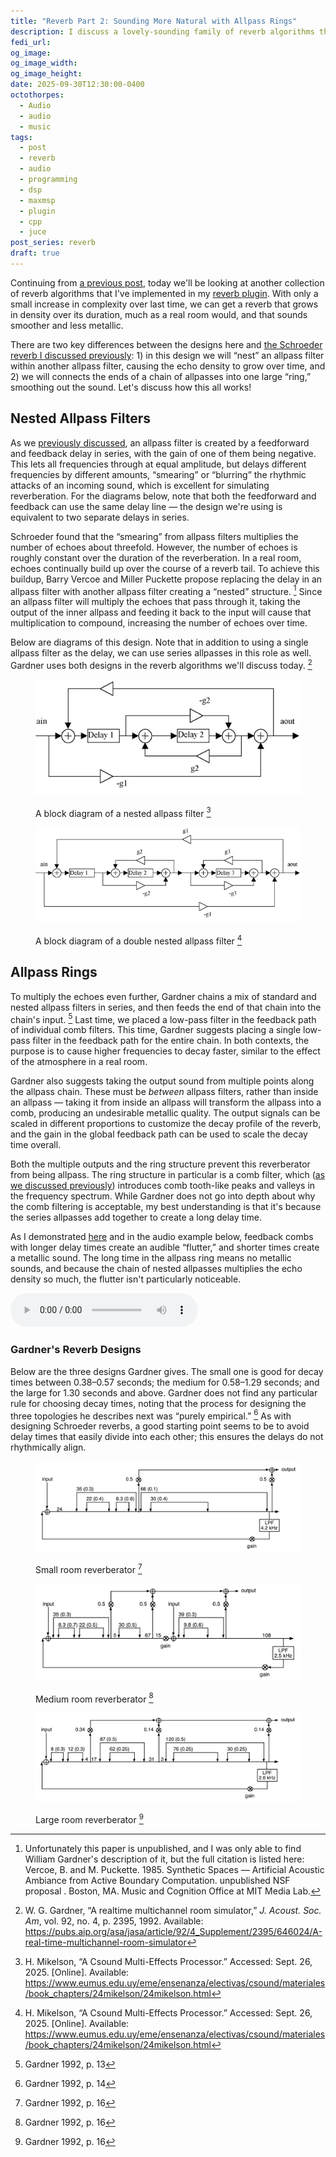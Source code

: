 ```yaml
---
title: "Reverb Part 2: Sounding More Natural with Allpass Rings"
description: I discuss a lovely-sounding family of reverb algorithms that improve on the Schroeder designs from last time. They're available in my plugin, and I link to Max/MSP versions as well.
fedi_url:
og_image:
og_image_width:
og_image_height:
date: 2025-09-30T12:30:00-0400
octothorpes:
  - Audio
  - audio
  - music
tags:
  - post
  - reverb
  - audio
  - programming
  - dsp
  - maxmsp
  - plugin
  - cpp
  - juce
post_series: reverb
draft: true
---
```


<link rel="stylesheet" type="text/css" href="/styles/notes-photos.css">

<link rel="stylesheet" type="text/css" href="/styles/code/prism-perf-custom.css" />
<link rel="stylesheet" type="text/css" href="/styles/code/code-tweaks.css" />

Continuing from [a previous post](/posts/2025/06/reverb-part-1), today we'll be looking at another collection of reverb algorithms that I've implemented in my [reverb plugin](https://github.com/reillypascal/RSAlgorithmicVerb/releases). With only a small increase in complexity over last time, we can get a reverb that grows in density over its duration, much as a real room would, and that sounds smoother and less metallic.

There are two key differences between the designs here and [the Schroeder reverb I discussed previously](/posts/2025/06/reverb-part-1/#the-classic-schroeder-reverberator): 1) in this design we will “nest” an allpass filter within another allpass filter, causing the echo density to grow over time, and 2) we will connects the ends of a chain of allpasses into one large “ring,” smoothing out the sound. Let's discuss how this all works!

## Nested Allpass Filters

As we [previously discussed](/posts/2025/06/reverb-part-1/#allpass-filters), an allpass filter is created by a feedforward and feedback delay in series, with the gain of one of them being negative. This lets all frequencies through at equal amplitude, but delays different frequencies by different amounts, “smearing” or “blurring” the rhythmic attacks of an incoming sound, which is excellent for simulating reverberation. For the diagrams below, note that both the feedforward and feedback can use the same delay line — the design we're using is equivalent to two separate delays in series.

Schroeder found that the “smearing” from allpass filters multiplies the number of echoes about threefold. However, the number of echoes is roughly constant over the duration of the reverberation. In a real room, echoes continually build up over the course of a reverb tail. To achieve this buildup, Barry Vercoe and Miller Puckette propose replacing the delay in an allpass filter with another allpass filter creating a “nested” structure. [^1] Since an allpass filter will multiply the echoes that pass through it, taking the output of the inner allpass and feeding it back to the input will cause that multiplication to compound, increasing the number of echoes over time.

Below are diagrams of this design. Note that in addition to using a single allpass filter as the delay, we can use series allpasses in this role as well. Gardner uses both designs in the reverb algorithms we'll discuss today. [^2]

<figure>

![](/media/blog/2025/09/reverb_2/single-nested-allpass.webp)

<figcaption>

A block diagram of a nested allpass filter [^3]

</figcaption>
</figure>

<figure>

![](/media/blog/2025/09/reverb_2/double-nested-allpass.webp)

<figcaption>

A block diagram of a double nested allpass filter [^3]

</figcaption>
</figure>

<!-- <figure>

![A DSP block diagram. Input is fed forward around a delay G(z) with negative gain, and fed back into G(z) with positive gain. G(z) must be allpass.](/media/blog/2025/09/reverb_2/nested-allpass.webp)

<figcaption>Nested allpass block diagram (Gardner, p. 10)</figcaption>
</figure> -->

<!-- https://ccrma.stanford.edu/~jos/pasp/Nested_Allpass_Filters.html -->

## Allpass Rings

To multiply the echoes even further, Gardner chains a mix of standard and nested allpass filters in series, and then feeds the end of that chain into the chain's input. [^4] Last time, we placed a low-pass filter in the feedback path of individual comb filters. This time, Gardner suggests placing a single low-pass filter in the feedback path for the entire chain. In both contexts, the purpose is to cause higher frequencies to decay faster, similar to the effect of the atmosphere in a real room.

Gardner also suggests taking the output sound from multiple points along the allpass chain. These must be _between_ allpass filters, rather than inside an allpass — taking it from inside an allpass will transform the allpass into a comb, producing an undesirable metallic quality. The output signals can be scaled in different proportions to customize the decay profile of the reverb, and the gain in the global feedback path can be used to scale the decay time overall.

Both the multiple outputs and the ring structure prevent this reverberator from being allpass. The ring structure in particular is a comb filter, which ([as we discussed previously](/posts/2025/06/reverb-part-1/#feedforward-and-feedback-delays)) introduces comb tooth-like peaks and valleys in the frequency spectrum. While Gardner does not go into depth about why the comb filtering is acceptable, my best understanding is that it's because the series allpasses add together to create a long delay time.

As I demonstrated [here](/posts/2025/06/reverb-part-1/#series-allpasses) and in the audio example below, feedback combs with longer delay times create an audible “flutter,” and shorter times create a metallic sound. The long time in the allpass ring means no metallic sounds, and because the chain of nested allpasses multiplies the echo density so much, the flutter isn't particularly noticeable.

<!-- long = trem and the allpasses multiply that
short = metallic, and it's long so we avoid that -->

<audio controls src="/media/blog/2025/06/reverb_1/clap_comb.mp3" title="feedback comb-filtered clap"></audio>

### Gardner's Reverb Designs

Below are the three designs Gardner gives. The small one is good for decay times between 0.38–0.57 seconds; the medium for 0.58–1.29 seconds; and the large for 1.30 seconds and above. Gardner does not find any particular rule for choosing decay times, noting that the process for designing the three topologies he describes next was “purely empirical.” [^5] As with designing Schroeder reverbs, a good starting point seems to be to avoid delay times that easily divide into each other; this ensures the delays do not rhythmically align.

<figure>

![](/media/blog/2025/09/reverb_2/small-room.webp)

<figcaption>

Small room reverberator [^6]

</figcaption>
</figure>

<figure>

![](/media/blog/2025/09/reverb_2/medium-room.webp)

<figcaption>

Medium room reverberator [^6]

</figcaption>
</figure>

<figure>

![](/media/blog/2025/09/reverb_2/large-room.webp)

<figcaption>

Large room reverberator [^6]

</figcaption>
</figure>

<!-- ### Implementing Nested Allpasses

Take all allpass filters from different “taps” in a single delay line

<figure>

![](/media/blog/2025/09/reverb_2/tapped-delay-allpass-reverb.webp)

<figcaption>Reverberator with nested and series allpasses, all tapped from a single delay line (Gardner, p. 12)</figcaption>
</figure> -->

[^1]: Unfortunately this paper is unpublished, and I was only able to find William Gardner's description of it, but the full citation is listed here: Vercoe, B. and M. Puckette. 1985. Synthetic Spaces — Artificial Acoustic Ambiance from Active Boundary Computation. unpublished NSF proposal . Boston, MA. Music and Cognition Office at MIT Media Lab.

[^2]: W. G. Gardner, “A realtime multichannel room simulator,” _J. Acoust. Soc. Am_, vol. 92, no. 4, p. 2395, 1992. Available: https://pubs.aip.org/asa/jasa/article/92/4_Supplement/2395/646024/A-real-time-multichannel-room-simulator

[^3]: H. Mikelson, “A Csound Multi-Effects Processor.” Accessed: Sept. 26, 2025. \[Online\]. Available: https://www.eumus.edu.uy/eme/ensenanza/electivas/csound/materiales/book_chapters/24mikelson/24mikelson.html

[^4]: Gardner 1992, p. 13

[^5]: Gardner 1992, p. 14

[^6]: Gardner 1992, p. 16

<!-- Classic Lexicon Units & -->
<!-- appears in the classic Lexicon 224/480 units, among many other places -->
<!-- ## Dattorro, Griesinger, and the Lexicon LX244/LX480 -->
<!-- Gardner takes this idea a step further.  -->
<!-- looking to combine the allpasses “in a way that will lead to an exponential buildup of echoes as occurs in real rooms.” To do this, Gardner  -->

<!-- My reference for the theory behind this is the article “[A Realtime Multichannel Room Simulator](https://pubs.aip.org/asa/jasa/article/92/4_Supplement/2395/646024/A-real-time-multichannel-room-simulator)” by Bill Gardner. [^1] Gardner makes  -->

<!-- Gardner notes that real rooms give an “exponential buildup” of echoes over time, and to mimic this, he replaces the delay inside an allpass filter with another allpass filter, creating a nested structure. He confirms that this will not spoil the flat frequency response, finding that if the inner delay unit is allpass, the entire configuration is also allpass. With this out of the way, he then notes that

> The echoes generated by the inner allpass filters will be recirculated to their inputs via the outer feedback path. Thus, the number of echoes generated in response to an impulse will increase over time rather than remaining constant as with a standard allpass filter. [^2] -->

<!-- Rather than a single straight chain of single and nested allpasses, Gardner finds that taking the end of that chain and feeding it back into the input of the entire chain produces better-sounding results. He comments that -->

<!-- > The harshness, buzziness, and metallic sound of the allpass system is smoothed out, possibly as a result of the increase in echo density caused by the outermost feedback path. [^3] -->
